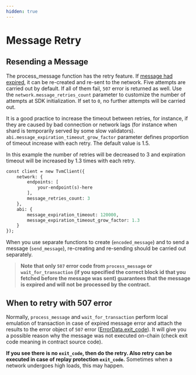 ```yaml
---
hidden: true
---
```


# Message Retry

## Resending a Message

The process\_message function has the retry feature. If [message had expired](message_expiration.md), it can be re-created and re-sent to the network. Five attempts are carried out by default. If all of them fail, `507` error is returned as well. Use the `network.message_retries_count` parameter to customize the number of attempts at SDK initialization. If set to `0`, no further attempts will be carried out.

It is a good practice to increase the timeout between retries, for instance, if they are caused by bad connection or network lags (for instance when shard is temporarily served by some slow validators). `abi.message_expiration_timeout_grow_factor` parameter defines proportion of timeout increase with each retry. The default value is 1.5.

In this example the number of retries will be decreased to 3 and expiration timeout will be increased by 1.3 times with each retry.

```graphql
const client = new TvmClient({
    network: {
        endpoints: [
            your-endpoint(s)-here
        ],
        message_retries_count: 3
    },
    abi: {
        message_expiration_timeout: 120000,
        message_expiration_timeout_grow_factor: 1.3
    }
});
```

When you use separate functions to create (`encoded_message`) and to send a message (`send_message`), re-creating and re-sending should be carried out separately.

> **Note that only `507` error code from `process_message` or `wait_for_transaction` (if you specified the correct block id that you fetched before the message was sent) guarantees that the message is expired and will not be processed by the contract.**

## When to retry with 507 error

Normally, `process_message` and `wait_for_transaction` perform local emulation of transaction in case of expired message error and attach the results to the error object of `507` error ([ErrorData.exit\_code](../../reference/error_api.md)). It will give you a possible reason why the message was not executed on-chain (check exit code meaning in contract source code).

**If you see there is no `exit_code`, then do the retry. Also retry can be executed in case of replay protection `exit_code`.** Sometimes when a network undergoes high loads, this may happen.
